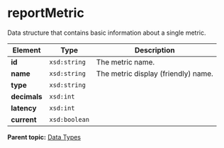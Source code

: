 # reportMetric

Data structure that contains basic information about a single metric.

|Element|Type|Description|
|-------|----|-----------|
|**id** |`xsd:string` | The metric name. |
|**name** |`xsd:string` | The metric display (friendly) name. |
|**type** |`xsd:string` | |
|**decimals** |`xsd:int` | |
|**latency** |`xsd:int` | |
|**current** |`xsd:boolean` | |

**Parent topic:** [Data Types](../data_types/c_datatypes.md)

